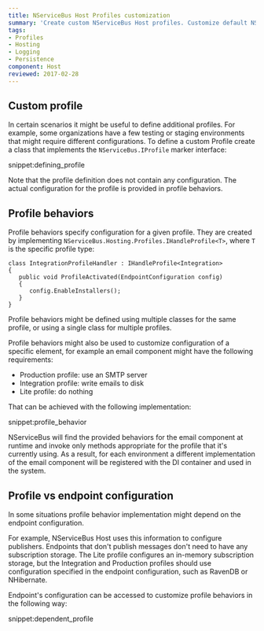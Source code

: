 ```yaml
---
title: NServiceBus Host Profiles customization 
summary: 'Create custom NServiceBus Host profiles. Customize default NServiceBus Host profiles.'
tags:
- Profiles
- Hosting
- Logging
- Persistence
component: Host
reviewed: 2017-02-28
---
```


## Custom profile

In certain scenarios it might be useful to define additional profiles. For example, some organizations have a few testing or staging environments that might require different configurations. To define a custom Profile create a class that implements the `NServiceBus.IProfile` marker interface:

snippet:defining_profile

Note that the profile definition does not contain any configuration. The actual configuration for the profile is provided in profile behaviors.


## Profile behaviors

Profile behaviors specify configuration for a given profile. They are created by implementing `NServiceBus.Hosting.Profiles.IHandleProfile<T>`, where `T` is the specific profile type:

```
class IntegrationProfileHandler : IHandleProfile<Integration>
{
   public void ProfileActivated(EndpointConfiguration config)
   {
      config.EnableInstallers();
   }
}
```

Profile behaviors might be defined using multiple classes for the same profile, or using a single class for multiple profiles.

Profile behaviors might also be used to customize configuration of a specific element, for example an email component might have the following requirements:

 * Production profile: use an SMTP server
 * Integration profile: write emails to disk
 * Lite profile: do nothing

That can be achieved with the following implementation:

snippet:profile_behavior

NServiceBus will find the provided behaviors for the email component at runtime and invoke only methods appropriate for the profile that it's currently using. As a result, for each environment a different implementation of the email component will be registered with the DI container and used in the system. 


## Profile vs endpoint configuration

In some situations profile behavior implementation might depend on the endpoint configuration. 

For example, NServiceBus Host uses this information to configure publishers. Endpoints that don't publish messages don't need to have any subscription storage. The Lite profile configures an in-memory subscription storage, but the Integration and Production profiles should use configuration specified in the endpoint configuration, such as RavenDB or NHibernate.

Endpoint's configuration can be accessed to customize profile behaviors in the following way:

snippet:dependent_profile
